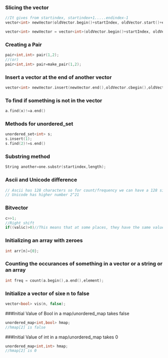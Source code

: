 ### Slicing the vector
```cpp
//It gives from startindex, startindex+1.....endindex-1
vector<int> newVector(oldVector.begin()+startIndex, oldVector.start()+endIndex);
```

```cpp
vector<int> newVector = vector<int>(oldVector.begin()+startIndex, oldVector.begin()+endIndex);
```

### Creating a Pair
```cpp
pair<int,int> pair(1,2);
//(or)
pair<int,int> pair=make_pair(1,2); 
```

### Insert a vector at the end of another vector
```cpp
vector<int> newVector.insert(newVector.end(),oldVector.cbegin(),oldVector.cend());
```

### To find if something is not in the vector
```cpp
a.find(x)!=a.end()
```

### Methods for unordered_set
```cpp
unordered_set<int> s;
s.insert(1);
s.find(2)!=s.end()
```

### Substring method
```cpp
String another=one.substr(startindex,length);
```

### Ascii and Unicode difference
```cpp
// Ascii has 128 characters so for count/frequency we can have a 128 size integer array
// Unicode has higher number 2^21
```

### Bitvector
```cpp
c>>1;
//Right shift
if((val&c)>0)//This means that at some places, they have the same value,1
```

### Initializing an array with zeroes
```cpp
int arr[n]={0};
```

### Counting the occurances of something in a vector or a string or an array
```cpp
int freq = count(a.begin(),a.end(),element);
```

### Initialize a vector of sixe n to false
```cpp
vector<bool> vis(n, false);
```

###Initial Value of Bool in a map/unordered_map takes false
```cpp
unordered_map<int,bool> hmap;
//hmap[2] is false
```


###Initial Value of int in a map/unordered_map takes 0
```cpp
unordered_map<int,int> hmap;
//hmap[2] is 0
```

